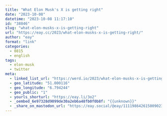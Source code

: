 ```yaml
---
title: "What Elon Musk's X is getting right"
date: "2023-10-08"
datetime: "2023-10-08 11:17:10"
id: "38846"
slug: "what-elon-musks-x-is-getting-right"
url: "https://eay.cc/2023/what-elon-musks-x-is-getting-right/"
author: "eay"
format: "link"
categories:
  - 0815
  - english
tags:
  - elon-musk
  - twitter
meta:
  - linked_list_url: "https://werd.io/2023/what-elon-musks-x-is-getting-right"
  - geo_latitude: "51.000116"
  - geo_longitude: "6.794244"
  - geo_public: "1"
  - yourls_shorturl: "https://eay.li/3o2"
  - _oembed_6e97328d9099de30a2eb6a48fb0f0b8f: "{{unknown}}"
  - _share_on_mastodon_url: "https://eay.social/@eay/111198642615009023"
---
```



